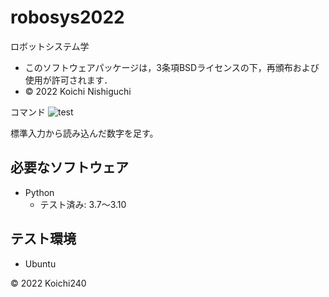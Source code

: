 # robosys2022
ロボットシステム学

* このソフトウェアパッケージは，3条項BSDライセンスの下，再頒布および使用が許可されます．
* © 2022 Koichi Nishiguchi


コマンド
![test](https://github.com/koichi240/robosys2022/actions/workflows/test.yml/badge.svg)


標準入力から読み込んだ数字を足す。



## 必要なソフトウェア
* Python
  * テスト済み: 3.7〜3.10

## テスト環境
* Ubuntu

© 2022 Koichi240
